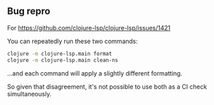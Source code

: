 ## Bug repro

For https://github.com/clojure-lsp/clojure-lsp/issues/1421

You can repeatedly run these two commands:

```bash
clojure -m clojure-lsp.main format
clojure -m clojure-lsp.main clean-ns
```

...and each command will apply a slightly different formatting.

So given that disagreement, it's not possible to use both as a CI check simultaneously.
